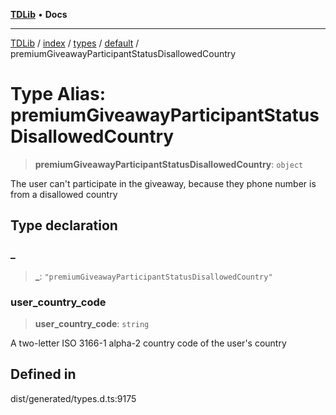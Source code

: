 [**TDLib**](../../../../../../README.md) • **Docs**

***

[TDLib](../../../../../../modules.md) / [index](../../../../../README.md) / [types](../../../README.md) / [default](../README.md) / premiumGiveawayParticipantStatusDisallowedCountry

# Type Alias: premiumGiveawayParticipantStatusDisallowedCountry

> **premiumGiveawayParticipantStatusDisallowedCountry**: `object`

The user can't participate in the giveaway, because they phone number is from a disallowed country

## Type declaration

### \_

> **\_**: `"premiumGiveawayParticipantStatusDisallowedCountry"`

### user\_country\_code

> **user\_country\_code**: `string`

A two-letter ISO 3166-1 alpha-2 country code of the user's country

## Defined in

dist/generated/types.d.ts:9175
